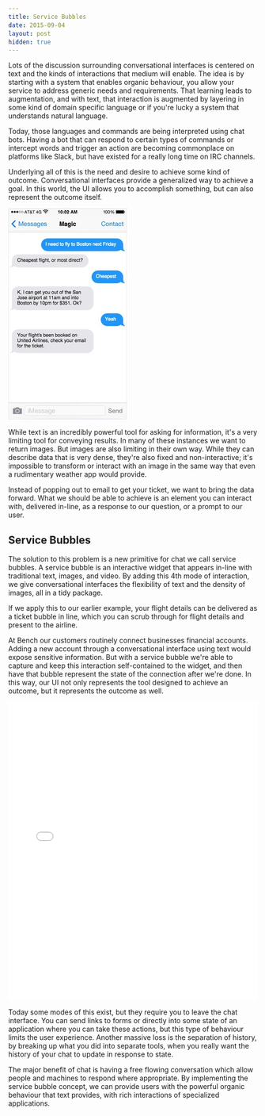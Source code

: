 ```yaml
---
title: Service Bubbles
date: 2015-09-04
layout: post
hidden: true
---
```


Lots of the discussion surrounding conversational interfaces is centered on text
and the kinds of interactions that medium will enable. The idea is by starting
with a system that enables organic behaviour, you allow your service to address
generic needs and requirements. That learning leads to augmentation, and with
text, that interaction is augmented by layering in some kind of domain specific
language or if you're lucky a system that understands natural language. 

Today, those languages and commands are being interpreted using chat bots.
Having a bot that can respond to certain types of commands or intercept words
and trigger an action are becoming commonplace on platforms like Slack, but have
existed for a really long time on IRC channels.

Underlying all of this is the need and desire to achieve some kind of outcome.
Conversational interfaces provide a generalized way to achieve a goal. In this
world, the UI allows you to accomplish something, but can also represent the
outcome itself.

![](/img/magic.jpg)

While text is an incredibly powerful tool for asking for information, it's a
very limiting tool for conveying results. In many of these instances we want to
return images. But images are also limiting in their own way. While they can
describe data that is very dense, they're also fixed and non-interactive; it's
impossible to transform or interact with an image in the same way that even a
rudimentary weather app would provide.

Instead of popping out to email to get your ticket, we want to bring the data
forward. What we should be able to achieve is an element you can interact with,
delivered in-line, as a response to our question, or a prompt to our user.

## Service Bubbles

The solution to this problem is a new primitive for chat we call service
bubbles. A service bubble is an interactive widget that appears in-line with
traditional text, images, and video. By adding this 4th mode of interaction, we
give conversational interfaces the flexibility of text and the density of
images, all in a tidy package. 

If we apply this to our earlier example, your flight details can be delivered as
a ticket bubble in line, which you can scrub through for flight details and
present to the airline. 

At Bench our customers routinely connect businesses financial accounts. Adding a
new account through a conversational interface using text would expose sensitive
information. But with a service bubble we're able to capture and keep this
interaction self-contained to the widget, and then have that bubble represent
the state of the connection after we're done. In this way, our UI not only
represents the tool designed to achieve an outcome, but it represents the
outcome as well. 

<iframe src="/chat-demo.html" style="border: 0 none; width: 100%; height: 600px;"></iframe>

Today some modes of this exist, but they require you to leave the chat
interface. You can send links to forms or directly into some state of an
application where you can take these actions, but this type of behaviour limits
the user experience. Another massive loss is the separation of history, by
breaking up what you did into separate tools, when you really want the history
of your chat to update in response to state.

The major benefit of chat is having a free flowing conversation which allow
people and machines to respond where appropriate. By implementing the service
bubble concept, we can provide users with the powerful organic behaviour that
text provides, with rich interactions of specialized applications.
